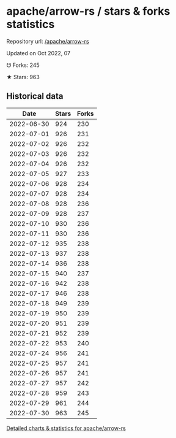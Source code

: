# apache/arrow-rs / stars & forks statistics

Repository url: [/apache/arrow-rs](https://github.com/apache/arrow-rs)

Updated on Oct 2022, 07

☋ Forks: 245

★ Stars: 963

## Historical data
| Date | Stars | Forks |
|------|-------|-------|
| 2022-06-30 | 924 | 230 | 
| 2022-07-01 | 926 | 231 | 
| 2022-07-02 | 926 | 232 | 
| 2022-07-03 | 926 | 232 | 
| 2022-07-04 | 926 | 232 | 
| 2022-07-05 | 927 | 233 | 
| 2022-07-06 | 928 | 234 | 
| 2022-07-07 | 928 | 234 | 
| 2022-07-08 | 928 | 236 | 
| 2022-07-09 | 928 | 237 | 
| 2022-07-10 | 930 | 236 | 
| 2022-07-11 | 930 | 236 | 
| 2022-07-12 | 935 | 238 | 
| 2022-07-13 | 937 | 238 | 
| 2022-07-14 | 936 | 238 | 
| 2022-07-15 | 940 | 237 | 
| 2022-07-16 | 942 | 238 | 
| 2022-07-17 | 946 | 238 | 
| 2022-07-18 | 949 | 239 | 
| 2022-07-19 | 950 | 239 | 
| 2022-07-20 | 951 | 239 | 
| 2022-07-21 | 952 | 239 | 
| 2022-07-22 | 953 | 240 | 
| 2022-07-24 | 956 | 241 | 
| 2022-07-25 | 957 | 241 | 
| 2022-07-26 | 957 | 241 | 
| 2022-07-27 | 957 | 242 | 
| 2022-07-28 | 959 | 243 | 
| 2022-07-29 | 961 | 244 | 
| 2022-07-30 | 963 | 245 | 


[Detailed charts & statistics for apache/arrow-rs](https://reviewgithub.com/rep/apache/arrow-rs)
